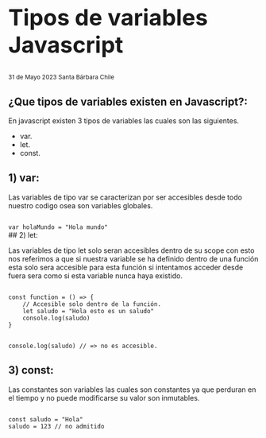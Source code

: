 
<h1 style="font-size: 45px">Tipos de variables Javascript</h1>

<p style="font-size: 12px;">31 de Mayo 2023 Santa Bárbara Chile</p>

## ¿Que tipos de variables existen en Javascript?: 

<p>
En javascript existen 3 tipos de variables las cuales son las siguientes.
</p>

* var.
* let.
* const.

## 1) var:
<p>
Las variables de tipo var se caracterizan por ser accesibles desde todo nuestro codigo osea son variables globales.
</p>
<Code language="javascript">
var holaMundo = "Hola mundo"
</Code>
## 2) let:
<p>
Las variables de tipo let solo seran accesibles dentro de su scope con esto nos referimos a que si nuestra variable se ha definido dentro de una función esta solo sera accesible para esta función si intentamos acceder desde fuera sera como si esta variable nunca haya existido.
</p>
<Code language="javascript">
const function = () => {
    // Accesible solo dentro de la función.
    let saludo = "Hola esto es un saludo"
    console.log(saludo)
}

console.log(saludo) // => no es accesible.
</Code>
## 3) const:
<p>
Las constantes son variables las cuales son constantes ya que perduran en el tiempo y no puede modificarse su valor son inmutables.
</p>
<Code language="javascript">
const saludo = "Hola"
saludo = 123 // no admitido 
</Code>